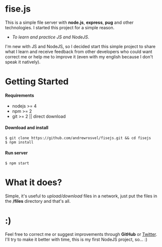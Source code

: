 # fise.js
This is a simple file server with **node.js**, **express**, **pug** and other technologies.
I started this project for a simple reason.
+ *To learn and practice JS and NodeJS*.

I'm new with JS and NodeJS, so I decided start this simple project to share what I learn and receive feedback from other developers who could want correct me or help me to improve it (even with my english because I don't speak it natively).

# Getting Started

#### Requirements

* nodejs >= 4
* npm >= 2
* git >= 2 || direct download

#### Download and install

```
$ git clone https://github.com/andrewrosvel/fisejs.git && cd fisejs
$ npm install
```

#### Run server

```
$ npm start
```

# What it does?
Simple, it's useful to *upload/download* files in a network, just put the files in the **/files** directory and that's all.

# :)
Feel free to correct me or suggest improvements through **GitHub** or [Twitter](https://twitter.com/andrewrosvel "@andrewrosvel").
I'll try to make it better with time, this is my first NodeJS project, so... :)
